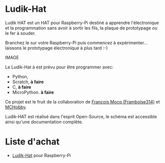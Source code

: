 # Ludik-Hat

Ludik HAT est un HAT pour Raspberry-Pi destiné a apprendre l'électronique et la programmation sans avoir à sortir les fils, la plaque de prototypage ou le fer à souder.

Branchez le sur votre Raspberry-Pi puis commencez à expérimenter... laissons le prototypage électronique à plus tard :-)

IMAGE

Le Ludik-Hat à est prévu pour être programmer avec:
*  Python, 
* Scratch, __à faire__
* C, __à faire__
* MicroPython. __à faire__

Ce projet est le fruit de la collaboration de [François Mocq (Framboise314)](https://www.framboise314.fr/bientot-une-carte-multifonction-pour-le-raspberry-pi/) et [MCHobby](https://shop.mchobby.be).

Ludik-HAT est réalisé dans l'esprit Open-Source, le schéma est accessible ainsi qu'une documentation complète.

# Liste d'achat

* [Ludik-Hat](https://shop.mchobby.be/product.php?id_product=2114) pour Raspberry-Pi
